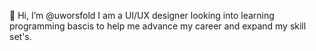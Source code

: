 👋 Hi, I’m @uworsfold I am a UI/UX designer looking into learning programming bascis to help me advance my career and expand my skill set's. 
